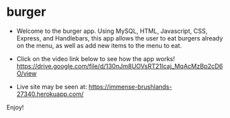 # burger

* Welcome to the burger app. Using MySQL, HTML, Javascript, CSS, Express, and Handlebars, this app allows the user to eat burgers already on the menu, as well as add new items to the menu to eat.

* Click on the video link below to see how the app works!
https://drive.google.com/file/d/130nJm8UOVsRT21Icaj_MqAcMzBp2cD6O/view


* Live site may be seen at: https://immense-brushlands-27340.herokuapp.com/

Enjoy!